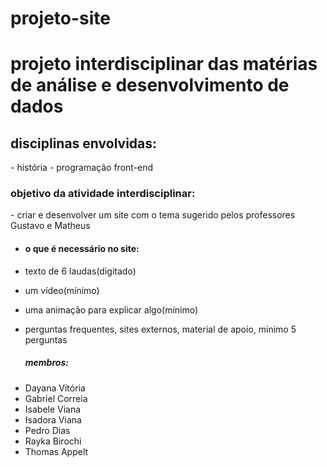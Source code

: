 # projeto-site

<h1> projeto interdisciplinar das matérias de análise e desenvolvimento de dados </h1>

<h2> disciplinas envolvidas: </h2>
- história 
- programação front-end

<h3> objetivo da atividade interdisciplinar:</h3>
- criar e desenvolver um site com o tema sugerido pelos professores Gustavo e Matheus

- <h4> o que é necessário no site:</h4>

- texto de 6 laudas(digitado)
- um vídeo(mínimo)
- uma animação para explicar algo(mínimo)
- perguntas frequentes, sites externos, material de apoio, minimo 5 perguntas

  <ul>
 <h5> membros:</h5>
 <li>Dayana Vitória</li>
 <li>Gabriel Correia </li>
 <li>Isabele Viana</li>
 <li>Isadora Viana</li>
 <li>Pedro Dias</li>
 <li>Rayka Birochi</li>
  <li>Thomas Appelt</li>
</ul>

